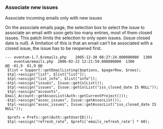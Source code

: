 ### Associate new issues

Associate incoming emails only with new issues

On the associate emails page, the selection box to select the issue to associate an email with soon gets too many entries, most of them closed issues. This patch limits the selection to only open issues. (issue closed date is null). A limitation of this is that an email can't be associated with a closed issue, the issue has to be reopened first.

    --- eventum-1.7.0/emails.php    2005-12-30 08:27:24.000000000  1300
        eventum/emails.php  2006-02-22 12:21:59.000000000  1300
    @@ -61,9  61,9 @@
     $list = Support::getEmailListing($options, $pagerRow, $rows);
     $tpl->assign("list", $list["list"]);
     $tpl->assign("list_info", $list["info"]);
    -$tpl->assign("issues", Issue::getColList());
     $tpl->assign("issues", Issue::getColList("iss_closed_date IS NULL"));
     $tpl->assign("accounts", Email_Account::getAssocList(Auth::getCurrentProject()));
    -$tpl->assign("assoc_issues", Issue::getAssocList());
     $tpl->assign("assoc_issues", Issue::getAssocList("iss_closed_date IS NULL"));

     $prefs = Prefs::get(Auth::getUserID());
     $tpl->assign("refresh_rate", $prefs['emails_refresh_rate'] * 60);
